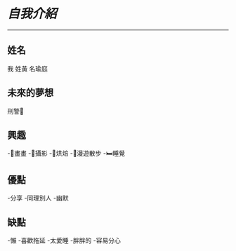 # **_自我介紹_**
---
## **姓名**

我 姓黃 名瑜庭

## **未來的夢想**

刑警👮

## **興趣**

-🎨畫畫
-📸攝影
-🥐烘焙
-🚶漫遊散步
-🛏️睡覺

## **優點**

-分享
-同理別人
-幽默

## **缺點**

-懶
-喜歡拖延
-太愛睡
-胖胖的
-容易分心
